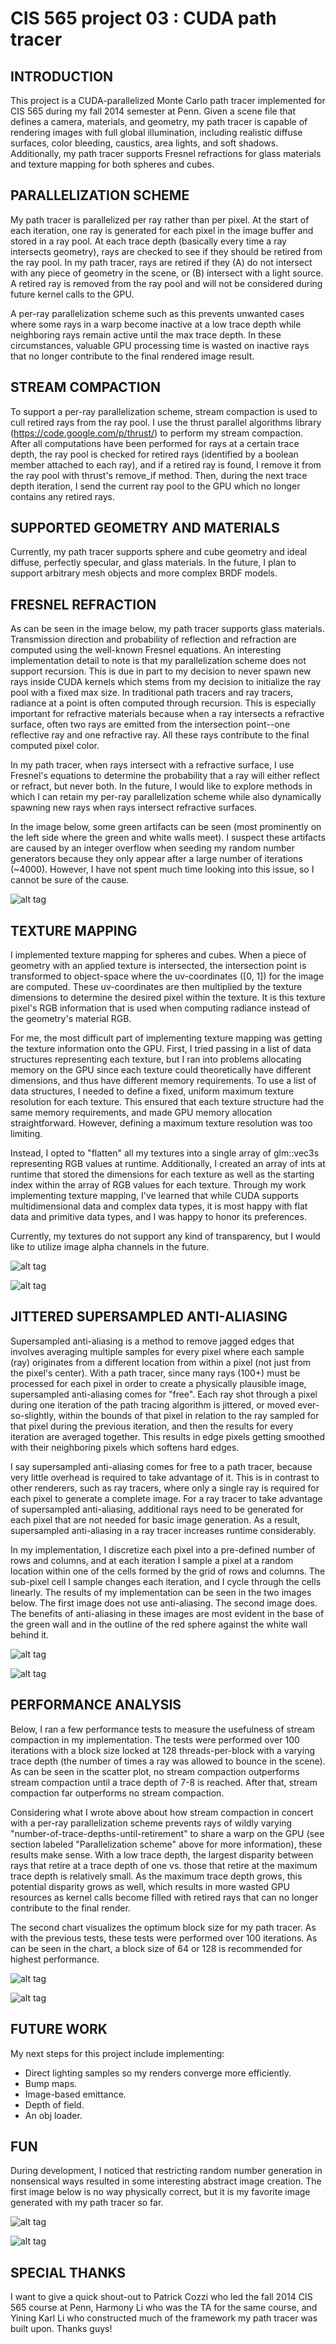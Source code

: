 CIS 565 project 03 : CUDA path tracer
===================

## INTRODUCTION

This project is a CUDA-parallelized Monte Carlo path tracer implemented for CIS 565 during my fall 2014 semester at Penn. Given a scene file that defines a camera, materials, and geometry, my path tracer is capable of rendering images with full global illumination, including realistic diffuse surfaces, color bleeding, caustics, area lights, and soft shadows. Additionally, my path tracer supports Fresnel refractions for glass materials and texture mapping for both spheres and cubes.

## PARALLELIZATION SCHEME

My path tracer is parallelized per ray rather than per pixel. At the start of each iteration, one ray is generated for each pixel in the image buffer and stored in a ray pool. At each trace depth (basically every time a ray intersects geometry), rays are checked to see if they should be retired from the ray pool. In my path tracer, rays are retired if they (A) do not intersect with any piece of geometry in the scene, or (B) intersect with a light source. A retired ray is removed from the ray pool and will not be considered during future kernel calls to the GPU.

A per-ray parallelization scheme such as this prevents unwanted cases where some rays in a warp become inactive at a low trace depth while neighboring rays remain active until the max trace depth. In these circumstances, valuable GPU processing time is wasted on inactive rays that no longer contribute to the final rendered image result.

## STREAM COMPACTION

To support a per-ray parallelization scheme, stream compaction is used to cull retired rays from the ray pool. I use the thrust parallel algorithms library (https://code.google.com/p/thrust/) to perform my stream compaction. After all computations have been performed for rays at a certain trace depth, the ray pool is checked for retired rays (identified by a boolean member attached to each ray), and if a retired ray is found, I remove it from the ray pool with thrust's remove_if method. Then, during the next trace depth iteration, I send the current ray pool to the GPU which no longer contains any retired rays.

## SUPPORTED GEOMETRY AND MATERIALS

Currently, my path tracer supports sphere and cube geometry and ideal diffuse, perfectly specular, and glass materials. In the future, I plan to support arbitrary mesh objects and more complex BRDF models.

## FRESNEL REFRACTION

As can be seen in the image below, my path tracer supports glass materials. Transmission direction and probability of reflection and refraction are computed using the well-known Fresnel equations. An interesting implementation detail to note is that my parallelization scheme does not support recursion. This is due in part to my decision to never spawn new rays inside CUDA kernels which stems from my decision to initialize the ray pool with a fixed max size. In traditional path tracers and ray tracers, radiance at a point is often computed through recursion. This is especially important for refractive materials because when a ray intersects a refractive surface, often two rays are emitted from the intersection point--one reflective ray and one refractive ray. All these rays contribute to the final computed pixel color.

In my path tracer, when rays intersect with a refractive surface, I use Fresnel's equations to determine the probability that a ray will either reflect or refract, but never both. In the future, I would like to explore methods in which I can retain my per-ray parallelization scheme while also dynamically spawning new rays when rays intersect refractive surfaces.

In the image below, some green artifacts can be seen (most prominently on the left side where the green and white walls meet). I suspect these artifacts are caused by an integer overflow when seeding my random number generators because they only appear after a large number of iterations (~4000). However, I have not spent much time looking into this issue, so I cannot be sure of the cause.

![alt tag](https://raw.githubusercontent.com/drerucha/Project3-Pathtracer/master/data/readme_pics/fresnel_refractions.jpg)

## TEXTURE MAPPING

I implemented texture mapping for spheres and cubes. When a piece of geometry with an applied texture is intersected, the intersection point is transformed to object-space where the uv-coordinates ([0, 1]) for the image are computed. These uv-coordinates are then multiplied by the texture dimensions to determine the desired pixel within the texture. It is this texture pixel's RGB information that is used when computing radiance instead of the geometry's material RGB.

For me, the most difficult part of implementing texture mapping was getting the texture information onto the GPU. First, I tried passing in a list of data structures representing each texture, but I ran into problems allocating memory on the GPU since each texture could theoretically have different dimensions, and thus have different memory requirements. To use a list of data structures, I needed to define a fixed, uniform maximum texture resolution for each texture. This ensured that each texture structure had the same memory requirements, and made GPU memory allocation straightforward. However, defining a maximum texture resolution was too limiting.

Instead, I opted to "flatten" all my textures into a single array of glm::vec3s representing RGB values at runtime. Additionally, I created an array of ints at runtime that stored the dimensions for each texture as well as the starting index within the array of RGB values for each texture. Through my work implementing texture mapping, I've learned that while CUDA supports multidimensional data and complex data types, it is most happy with flat data and primitive data types, and I was happy to honor its preferences.

Currently, my textures do not support any kind of transparency, but I would like to utilize image alpha channels in the future.

![alt tag](https://raw.githubusercontent.com/drerucha/Project3-Pathtracer/master/data/readme_pics/texture_mapping.jpg)

![alt tag](https://raw.githubusercontent.com/drerucha/Project3-Pathtracer/master/data/readme_pics/texture_mapping_02.jpg)

## JITTERED SUPERSAMPLED ANTI-ALIASING

Supersampled anti-aliasing is a method to remove jagged edges that involves averaging multiple samples for every pixel where each sample (ray) originates from a different location from within a pixel (not just from the pixel's center). With a path tracer, since many rays (100+) must be processed for each pixel in order to create a physically plausible image, supersampled anti-aliasing comes for "free". Each ray shot through a pixel during one iteration of the path tracing algorithm is jittered, or moved ever-so-slightly, within the bounds of that pixel in relation to the ray sampled for that pixel during the previous iteration, and then the results for every iteration are averaged together. This results in edge pixels getting smoothed with their neighboring pixels which softens hard edges.

I say supersampled anti-aliasing comes for free to a path tracer, because very little overhead is required to take advantage of it. This is in contrast to other renderers, such as ray tracers, where only a single ray is required for each pixel to generate a complete image. For a ray tracer to take advantage of supersampled anti-aliasing, additional rays need to be generated for each pixel that are not needed for basic image generation. As a result, supersampled anti-aliasing in a ray tracer increases runtime considerably.

In my implementation, I discretize each pixel into a pre-defined number of rows and columns, and at each iteration I sample a pixel at a random location within one of the cells formed by the grid of rows and columns. The sub-pixel cell I sample changes each iteration, and I cycle through the cells linearly. The results of my implementation can be seen in the two images below. The first image does not use anti-aliasing. The second image does. The benefits of anti-aliasing in these images are most evident in the base of the green wall and in the outline of the red sphere against the white wall behind it.

![alt tag](https://raw.githubusercontent.com/drerucha/Project3-Pathtracer/master/data/readme_pics/aa_without.jpg)

![alt tag](https://raw.githubusercontent.com/drerucha/Project3-Pathtracer/master/data/readme_pics/aa_with.jpg)

## PERFORMANCE ANALYSIS

Below, I ran a few performance tests to measure the usefulness of stream compaction in my implementation. The tests were performed over 100 iterations with a block size locked at 128 threads-per-block with a varying trace depth (the number of times a ray was allowed to bounce in the scene). As can be seen in the scatter plot, no stream compaction outperforms stream compaction until a trace depth of 7-8 is reached. After that, stream compaction far outperforms no stream compaction.

Considering what I wrote above about how stream compaction in concert with a per-ray parallelization scheme prevents rays of wildly varying "number-of-trace-depths-until-retirement" to share a warp on the GPU (see section labeled "Parallelization scheme" above for more information), these results make sense. With a low trace depth, the largest disparity between rays that retire at a trace depth of one vs. those that retire at the maximum trace depth is relatively small. As the maximum trace depth grows, this potential disparity grows as well, which results in more wasted GPU resources as kernel calls become filled with retired rays that can no longer contribute to the final render.

The second chart visualizes the optimum block size for my path tracer. As with the previous tests, these tests were performed over 100 iterations. As can be seen in the chart, a block size of 64 or 128 is recommended for highest performance.

![alt tag](https://raw.githubusercontent.com/drerucha/Project3-Pathtracer/master/data/readme_pics/chart_stream_compaction_performance.jpg)

![alt tag](https://raw.githubusercontent.com/drerucha/Project3-Pathtracer/master/data/readme_pics/chart_block_size_comparison.jpg)

## FUTURE WORK

My next steps for this project include implementing:
* Direct lighting samples so my renders converge more efficiently.
* Bump maps.
* Image-based emittance.
* Depth of field.
* An obj loader.

## FUN

During development, I noticed that restricting random number generation in nonsensical ways resulted in some interesting abstract image creation. The first image below is no way physically correct, but it is my favorite image generated with my path tracer so far.

![alt tag](https://raw.githubusercontent.com/drerucha/Project3-Pathtracer/master/data/readme_pics/fun_01.jpg)

![alt tag](https://raw.githubusercontent.com/drerucha/Project3-Pathtracer/master/data/readme_pics/fun_02.jpg)

## SPECIAL THANKS

I want to give a quick shout-out to Patrick Cozzi who led the fall 2014 CIS 565 course at Penn, Harmony Li who was the TA for the same course, and Yining Karl Li who constructed much of the framework my path tracer was built upon. Thanks guys!